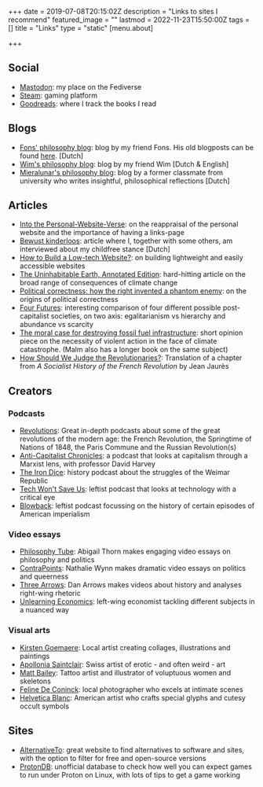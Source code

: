 +++
date = 2019-07-08T20:15:02Z
description = "Links to sites I recommend"
featured_image = ""
lastmod = 2022-11-23T15:50:00Z
tags = []
title = "Links"
type = "static"
[menu.about]

+++
## Social

* [Mastodon](https://ondergrond.org/@mysteriarch): my place on the Fediverse
* [Steam](https://steamcommunity.com/id/thorontur/): gaming platform
* [Goodreads](https://goodreads.com/arnovdh): where I track the books I read

## Blogs

* [Fons' philosophy blog](https://www.fonsdewulf.be/blog): blog by my friend Fons. His old blogposts can be found [here](https://fonsdewulf.wordpress.com/berichten/). \[Dutch\]
* [Wim's philosophy blog](https://wimchristiaens.netlify.app/): blog by my friend Wim \[Dutch & English\]
* [Mieralunar's philosophy blog](https://chelonta.blogspot.com/): blog by a former classmate from university who writes insightful, philosophical reflections \[Dutch\]

## Articles

* [Into the Personal-Website-Verse](https://matthiasott.com/articles/into-the-personal-website-verse): on the reappraisal of the personal website and the importance of having a links-page
* [Bewust kinderloos](https://readymag.com/ahsjournalistiek/bewustkinderloos/): article where I, together with some others, am interviewed about my childfree stance \[Dutch\]
* [How to Build a Low-tech Website?](https://solar.lowtechmagazine.com/2018/09/how-to-build-a-lowtech-website): on building lightweight and easily accessible websites
* [The Uninhabitable Earth, Annotated Edition](https://nymag.com/intelligencer/2017/07/climate-change-earth-too-hot-for-humans-annotated.html): hard-hitting article on the broad range of consequences of climate change
* [Political correctness: how the right invented a phantom enemy](https://www.theguardian.com/us-news/2016/nov/30/political-correctness-how-the-right-invented-phantom-enemy-donald-trump): on the origins of political correctness
* [Four Futures](https://www.jacobinmag.com/2011/12/four-futures/): interesting comparison of four different possible post-capitalist societies, on two axis: egalitarianism vs hierarchy and abundance vs scarcity
* [The moral case for destroying fossil fuel infrastructure](https://www.theguardian.com/commentisfree/2021/nov/18/moral-case-destroying-fossil-fuel-infrastructure): short opinion piece on the necessity of violent action in the face of climate catastrophe. (Malm also has a longer book on the same subject)
* [How Should We Judge the Revolutionaries?](https://www.jacobinmag.com/2016/07/jaures-french-revolution-robespierre-socialist): Translation of a chapter from _A Socialist History of the French Revolution_ by Jean Jaurès

## Creators

### Podcasts

* [Revolutions](https://thehistoryofrome.typepad.com/revolutions_podcast/): Great in-depth podcasts about some of the great revolutions of the modern age: the French Revolution, the Springtime of Nations of 1848, the Paris Commune and the Russian Revolution(s)
* [Anti-Capitalist Chronicles](https://www.democracyatwork.info/davidharveyacc): a podcast that looks at capitalism through a Marxist lens, with professor David Harvey
* [The Iron Dice](https://www.theirondice.com/): history podcast about the struggles of the Weimar Republic
* [Tech Won't Save Us](https://www.techwontsave.us/): leftist podcast that looks at technology with a critical eye
* [Blowback](https://blowback.show/ "Blowback"): leftist podcast focussing on the history of certain episodes of American imperialism

### Video essays

* [Philosophy Tube](https://www.youtube.com/c/thephilosophytube/): Abigail Thorn makes engaging video essays on philosophy and politics
* [ContraPoints](https://www.youtube.com/c/ContraPoints/): Nathalie Wynn makes dramatic video essays on politics and queerness
* [Three Arrows](https://www.youtube.com/c/ThreeArrows/): Dan Arrows makes videos about history and analyses right-wing rhetoric
* [Unlearning Economics](https://www.youtube.com/channel/UC4V_jMdRbbTrmBVJB6FDzgw): left-wing economist tackling different subjects in a nuanced way

### Visual arts

* [Kirsten Goemaere](http://www.punkie.be/): Local artist creating collages, illustrations and paintings
* [Apollonia Saintclair](https://apolloniasaintclair.com/): Swiss artist of erotic - and often weird - art
* [Matt Bailey](https://www.baileyillustration.com/): Tattoo artist and illustrator of voluptuous women and skeletons
* [Feline De Coninck](http://www.felinedeconinck.com/): local photographer who excels at intimate scenes
* [Helvetica Blanc](https://helveticablanc.com/ "Helvetica Blanc"): American artist who crafts special glyphs and cutesy occult symbols

## Sites

* [AlternativeTo](https://alternativeto.net/): great website to find alternatives to software and sites, with the option to filter for free and open-source versions
* [ProtonDB](https://www.protondb.com/): unofficial database to check how well you can expect games to run under Proton on Linux, with lots of tips to get a game working